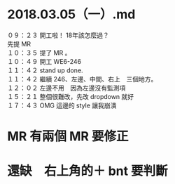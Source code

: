 # 2018.03.05（一）.md

０９：２３ 開工啦！ 18年該怎麼過？  
先提 MR   
１０：３５ 提了 MR 。  
１０：４９ 開工 WE6-246  
１１：４２ stand up done.  
１１：４２ 繼續 246、左邊、中間、右上　三個地方。  
１２：０２ 左邊不用　因為左邊沒有監測項  
１５：２１ 整個很難改，先改 dropdown 就好  
１７：４３ OMG 這邊的 style 讓我崩潰  

# MR 有兩個 MR 要修正  
# 還缺　右上角的＋ bnt 要判斷  
